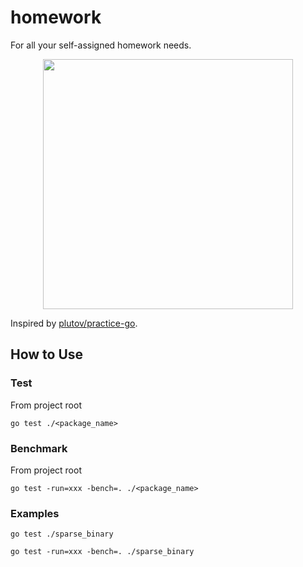 # homework

For all your self-assigned homework needs.

<p align="center"> 
  <img src="https://media.giphy.com/media/M7EQSsEXkGRvq/giphy.gif" width="400"/>
</p>

Inspired by [plutov/practice-go](https://github.com/plutov/practice-go).

## How to Use

### Test

From project root
```
go test ./<package_name>
```

### Benchmark

From project root
```
go test -run=xxx -bench=. ./<package_name>
```

### Examples

```
go test ./sparse_binary

go test -run=xxx -bench=. ./sparse_binary
```
